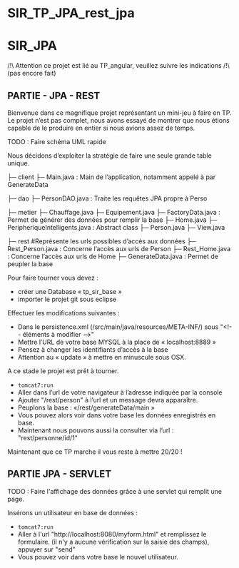 # SIR_TP_JPA_rest_jpa

SIR_JPA
=====================

/!\ Attention ce projet est lié au TP_angular, veuillez suivre les indications /!\ (pas encore fait)

PARTIE - JPA - REST 
--------------------

Bienvenue dans ce magnifique projet représentant un mini-jeu à faire en TP.
Le projet n’est pas complet, nous avons essayé de montrer que nous étions capable de le produire en entier si nous avions assez de temps.

TODO : 
 Faire schéma UML rapide
 
 
Nous décidons d’exploiter la stratégie de faire une seule grande table unique.

├─ client 
    ├─ Main.java  : Main de l’application, notamment appelé à par GenerateData
    

├─ dao
    ├─ PersonDAO.java : Traite les requêtes JPA propre à Perso
    
├─ metier
    ├─ Chauffage.java
    ├─ Equipement.java
    ├─ FactoryData.java    : Permet de générer des données pour remplir la base
    ├─ Home.java
    ├─ PeripheriqueIntelligents.java     : Abstract class
    ├─ Person.java
    ├─ View.java

├─ rest #Représente les urls possibles d’accès aux données
    ├─ Rest_Person.java       : Concerne l’accès aux urls de Person
    ├─ Rest_Home.java         : Concerne l’accès aux urls de Home
    ├─  GenerateData.java     : Permet de peupler la base


Pour faire tourner vous devez : 
- créer une Database « tp_sir_base »
- importer le projet git sous eclipse


Effectuer les modifications suivantes :
- Dans le persistence.xml (/src/main/java/resources/META-INF/) 
  sous "<!--  éléments à modifier —>"
- Mettre l’URL de votre base MYSQL à la place de « localhost:8889 » 
- Pensez à changer les identifiants d’accès à la base
- Attention au « update » à mettre en minuscule sous OSX. 

A ce stade le projet est prêt à tourner.
- `tomcat7:run`
- Aller dans l’url de votre navigateur à l’adresse indiquée par la console
- Ajouter "/rest/person" à l’url et un message devra apparaître.
- Peuplons la base : «/rest/generateData/main » 
- Vous pouvez alors voir dans votre base les données enregistrés en base.
- Maintenant nous pouvons aussi la consulter via l’url : "rest/personne/id/1" 


Maintenant que ce TP marche il vous reste  à mettre 20/20 !  



PARTIE JPA - SERVLET 
--------------------

TODO : 
Faire l'affichage des données grâce à une servlet qui remplit une page.


Insérons un utilisateur en base de données :
- `tomcat7:run`
- Aller à l'url "http://localhost:8080/myform.html"  et remplissez le formulaire. (il n'y a aucune vérification sur la saisie des champs), appuyer sur "send"
- Vous pouvez voir dans votre base le nouvel utilisateur.




